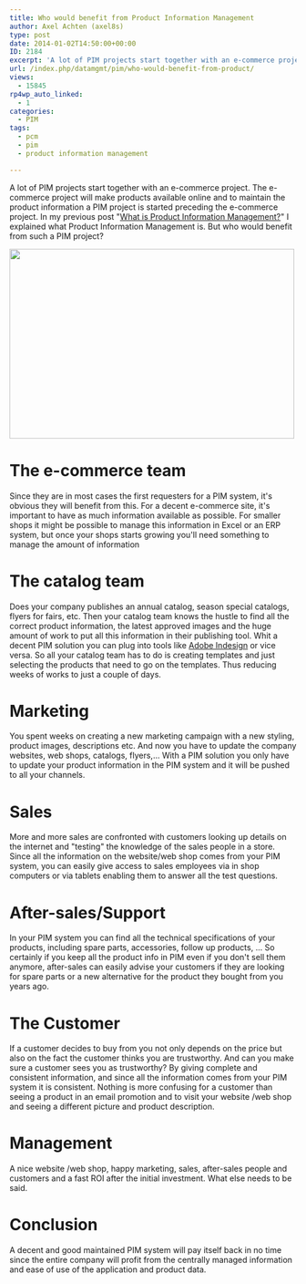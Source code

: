 ```yaml
---
title: Who would benefit from Product Information Management
author: Axel Achten (axel8s)
type: post
date: 2014-01-02T14:50:00+00:00
ID: 2184
excerpt: 'A lot of PIM projects start together with an e-commerce project. The e-commerce project will make products available online and to maintain the product information a PIM project is started preceding the e-commerce project. In my previous post "What is P&hellip;'
url: /index.php/datamgmt/pim/who-would-benefit-from-product/
views:
  - 15845
rp4wp_auto_linked:
  - 1
categories:
  - PIM
tags:
  - pcm
  - pim
  - product information management

---
```

A lot of PIM projects start together with an e-commerce project. The e-commerce project will make products available online and to maintain the product information a PIM project is started preceding the e-commerce project. In my previous post "[What is Product Information Management?][1]" I explained what Product Information Management is. But who would benefit from such a PIM project? 

<div class="image_block">
  <a href="http://farm6.staticflickr.com/5045/5322091121_204bb92a05_o.jpg"><img alt="" src="/wp-content/uploads/blogs/DataMgmt/Axel8s/PimBenefit.jpg?mtime=1388673769" width="500" height="333" /></a>
</div>

# The e-commerce team

Since they are in most cases the first requesters for a PIM system, it's obvious they will benefit from this. For a decent e-commerce site, it's important to have as much information available as possible. For smaller shops it might be possible to manage this information in Excel or an ERP system, but once your shops starts growing you'll need something to manage the amount of information

# The catalog team

Does your company publishes an annual catalog, season special catalogs, flyers for fairs, etc. Then your catalog team knows the hustle to find all the correct product information, the latest approved images and the huge amount of work to put all this information in their publishing tool. Whit a decent PIM solution you can plug into tools like [Adobe Indesign][2] or vice versa. So all your catalog team has to do is creating templates and just selecting the products that need to go on the templates. Thus reducing weeks of works to just a couple of days.

# Marketing

You spent weeks on creating a new marketing campaign with a new styling, product images, descriptions etc. And now you have to update the company websites, web shops, catalogs, flyers,... With a PIM solution you only have to update your product information in the PIM system and it will be pushed to all your channels. 

# Sales

More and more sales are confronted with customers looking up details on the internet and "testing" the knowledge of the sales people in a store. Since all the information on the website/web shop comes from your PIM system, you can easily give access to sales employees via in shop computers or via tablets enabling them to answer all the test questions.

# After-sales/Support

In your PIM system you can find all the technical specifications of your products, including spare parts, accessories, follow up products, ... So certainly if you keep all the product info in PIM even if you don't sell them anymore, after-sales can easily advise your customers if they are looking for spare parts or a new alternative for the product they bought from you years ago.

# The Customer

If a customer decides to buy from you not only depends on the price but also on the fact the customer thinks you are trustworthy. And can you make sure a customer sees you as trustworthy? By giving complete and consistent information, and since all the information comes from your PIM system it is consistent. Nothing is more confusing for a customer than seeing a product in an email promotion and to visit your website /web shop and seeing a different picture and product description.

# Management

A nice website /web shop, happy marketing, sales, after-sales people and customers and a fast ROI after the initial investment. What else needs to be said.

# Conclusion

A decent and good maintained PIM system will pay itself back in no time since the entire company will profit from the centrally managed information and ease of use of the application and product data.

 [1]: /index.php/DataMgmt/pim/what-is-product-information-management
 [2]: http://www.adobe.com/products/indesign.html